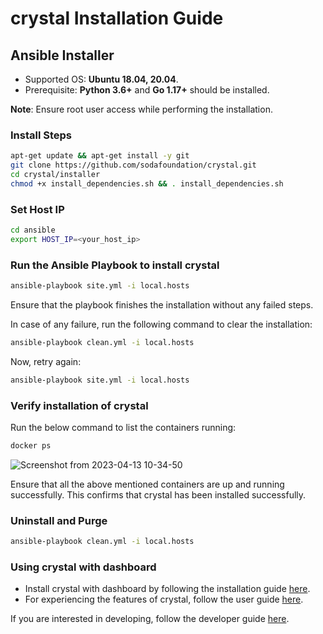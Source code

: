 # crystal Installation Guide

## Ansible Installer
* Supported OS: **Ubuntu 18.04, 20.04**.
* Prerequisite: **Python 3.6+** and **Go 1.17+**  should be installed.

**Note**: Ensure root user access while performing the installation.

### Install Steps
```bash
apt-get update && apt-get install -y git
git clone https://github.com/sodafoundation/crystal.git
cd crystal/installer
chmod +x install_dependencies.sh && . install_dependencies.sh
```

### Set Host IP
```bash
cd ansible
export HOST_IP=<your_host_ip>
```

### Run the Ansible Playbook to install crystal
```bash
ansible-playbook site.yml -i local.hosts
```
Ensure that the playbook finishes the installation without any failed steps. 

In case of any failure, run the following command to clear the installation:
```bash
ansible-playbook clean.yml -i local.hosts
```
Now, retry again:
```bash
ansible-playbook site.yml -i local.hosts
```

### Verify installation of crystal
Run the below command to list the containers running:
```bash
docker ps
```
![Screenshot from 2023-04-13 10-34-50](https://user-images.githubusercontent.com/45416272/231659142-f8f1153b-c77a-4874-82c5-7d97510a13c0.png)

Ensure that all the above mentioned containers are up and running successfully. This confirms that crystal has been installed successfully.

### Uninstall and Purge
```bash
ansible-playbook clean.yml -i local.hosts
```
### Using crystal with dashboard
* Install crystal with dashboard by following the installation guide [here](https://github.com/sodafoundation/installer/blob/master/README.md).
* For experiencing the features of crystal, follow the user guide [here](https://docs.sodafoundation.io/guides/user-guides/crystal/).

If you are interested in developing, follow the developer guide [here](https://docs.sodafoundation.io/guides/developer-guides/crystal/).
